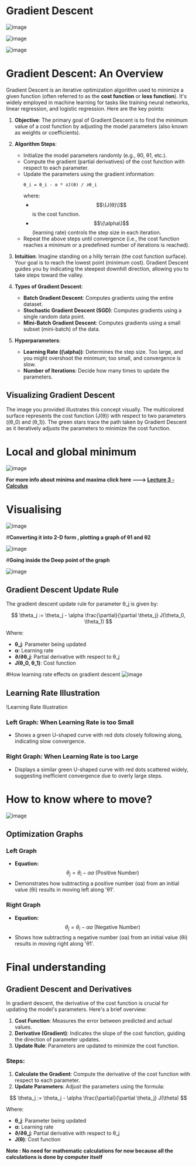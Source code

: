 # Gradient Descent

![image](https://github.com/user-attachments/assets/2c00aa30-d6e2-4cba-9597-fb5b9c2ae5c1)

![image](https://github.com/user-attachments/assets/414c4492-1f54-4093-bb6a-a2e8adbba693)

![image](https://github.com/user-attachments/assets/ab5e3015-892c-4190-8464-13bfb4fe8cd2)

# Gradient Descent: An Overview

Gradient Descent is an iterative optimization algorithm used to minimize a given function (often referred to as the **cost function** or **loss function**). It's widely employed in machine learning for tasks like training neural networks, linear regression, and logistic regression. Here are the key points:

1. **Objective**: The primary goal of Gradient Descent is to find the minimum value of a cost function by adjusting the model parameters (also known as weights or coefficients).

2. **Algorithm Steps**:
   - Initialize the model parameters randomly (e.g., θ0, θ1, etc.).
   - Compute the gradient (partial derivatives) of the cost function with respect to each parameter.
   - Update the parameters using the gradient information:
     ```
     θ_i = θ_i - α * ∂J(θ) / ∂θ_i
     ```
     where:
     - $$\(J(θ)\)$$ is the cost function.
     - $$\(\alpha\)$$ (learning rate) controls the step size in each iteration.
   - Repeat the above steps until convergence (i.e., the cost function reaches a minimum or a predefined number of iterations is reached).

3. **Intuition**: Imagine standing on a hilly terrain (the cost function surface). Your goal is to reach the lowest point (minimum cost). Gradient Descent guides you by indicating the steepest downhill direction, allowing you to take steps toward the valley.

4. **Types of Gradient Descent**:
   - **Batch Gradient Descent**: Computes gradients using the entire dataset.
   - **Stochastic Gradient Descent (SGD)**: Computes gradients using a single random data point.
   - **Mini-Batch Gradient Descent**: Computes gradients using a small subset (mini-batch) of the data.

5. **Hyperparameters**:
   - **Learning Rate (\(\alpha\))**: Determines the step size. Too large, and you might overshoot the minimum; too small, and convergence is slow.
   - **Number of Iterations**: Decide how many times to update the parameters.

## Visualizing Gradient Descent

The image you provided illustrates this concept visually. The multicolored surface represents the cost function \(J(θ)\) with respect to two parameters (\(θ_0\) and \(θ_1\)). The green stars trace the path taken by Gradient Descent as it iteratively adjusts the parameters to minimize the cost function.


# Local and global minimum

![image](https://github.com/user-attachments/assets/3d2a05a9-8bc7-4500-b7f5-cff7e25fd77b)

**For more info about minima and maxima click here ---> <a href="https://github.com/ofcoursenp/CS229/blob/main/Mathematics/Calculus/Lecture_3.md">Lecture 3 - Calculus</a>**

# Visualising

![image](https://github.com/user-attachments/assets/f9a31305-23e4-4371-8640-57d12a79e16a)


#**Converting it into 2-D form , plotting a graph of θ1 and θ2**

![image](https://github.com/user-attachments/assets/3890253a-93a6-4ebb-b646-294c8e02afe8)

#**Going inside the Deep point of the graph**

![image](https://github.com/user-attachments/assets/9435f3ed-b050-4b28-a499-519b67520ef1)

## Gradient Descent Update Rule

The gradient descent update rule for parameter θ_j is given by:

$$
\theta_j := \theta_j - \alpha \frac{\partial}{\partial \theta_j} J(\theta_0, \theta_1)
$$

Where:
- **θ_j**: Parameter being updated
- **α**: Learning rate
- **∂/∂θ_j**: Partial derivative with respect to θ_j
- **J(θ_0, θ_1)**: Cost function


#How learning rate effects on gradient descent
![image](https://github.com/user-attachments/assets/d41fd5ce-25b6-4720-8887-2c223fb91e22)

## Learning Rate Illustration

!Learning Rate Illustration

### Left Graph: When Learning Rate is too Small
- Shows a green U-shaped curve with red dots closely following along, indicating slow convergence.

### Right Graph: When Learning Rate is too Large
- Displays a similar green U-shaped curve with red dots scattered widely, suggesting inefficient convergence due to overly large steps.

# How to know where to move?
![image](https://github.com/user-attachments/assets/ec6f5b36-3603-4faf-90e3-3e17f24e0848)

## Optimization Graphs

### Left Graph
- **Equation:** $$\theta_j = \theta_i - \alpha a \text{ (Positive Number)}$$
- Demonstrates how subtracting a positive number (αa) from an initial value (θi) results in moving left along 'θ1'.

### Right Graph
- **Equation:** $$\theta_j = \theta_i - \alpha a \text{ (Negative Number)}$$
- Shows how subtracting a negative number (αa) from an initial value (θi) results in moving right along 'θ1'.

# Final understanding

## Gradient Descent and Derivatives

In gradient descent, the derivative of the cost function is crucial for updating the model's parameters. Here's a brief overview:

1. **Cost Function**: Measures the error between predicted and actual values.
2. **Derivative (Gradient)**: Indicates the slope of the cost function, guiding the direction of parameter updates.
3. **Update Rule**: Parameters are updated to minimize the cost function.

### Steps:
1. **Calculate the Gradient**: Compute the derivative of the cost function with respect to each parameter.
2. **Update Parameters**: Adjust the parameters using the formula:

$$
\theta_j := \theta_j - \alpha \frac{\partial}{\partial \theta_j} J(\theta)
$$

Where:
- **θ_j**: Parameter being updated
- **α**: Learning rate
- **∂/∂θ_j**: Partial derivative with respect to θ_j
- **J(θ)**: Cost function

**Note : No need for mathematic calculations for now because all the calculations is done by computer itself**

